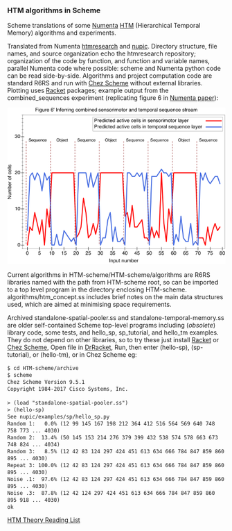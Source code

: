 ### HTM algorithms in Scheme

Scheme translations of some [Numenta](https://numenta.com) [HTM](https://numenta.org) (Hierarchical Temporal Memory) algorithms and experiments.

Translated from Numenta [htmresearch](https://github.com/numenta/htmresearch) and [nupic](https://github.com/numenta/nupic).
Directory structure, file names, and source organization echo the htmresearch repository; organization of the code by function, and function and variable names, parallel Numenta code where possible: scheme and Numenta python code can be read side-by-side. Algorithms and project computation code are standard R6RS and run with [Chez Scheme](https://github.com/cisco/ChezScheme) without external libraries. Plotting uses [Racket](http://racket-lang.org) packages; example output from the combined_sequences experiment (replicating figure 6 in [Numenta paper](http://dx.doi.org/10.1101/190678)):


![Figure 6](https://raw.githubusercontent.com/rogerturner/HTM-scheme/master/projects/combined_sequences/Figure%206.png)


 Current algorithms in HTM-scheme/HTM-scheme/algorithms are R6RS libraries named with the path from HTM-scheme root, so can be imported to a top level program in the directory enclosing HTM-scheme.
algorithms/htm_concept.ss includes brief notes on the main data structures used, which are aimed at minimising space requirements.

Archived standalone-spatial-pooler.ss and standalone-temporal-memory.ss are older self-contained Scheme top-level programs including (*obsolete*) library code, some tests, and hello_sp, sp_tutorial, and hello_tm examples. They do not depend on other libraries, so to try these just install [Racket](http://racket-lang.org) or [Chez Scheme](https://github.com/cisco/ChezScheme), Open file in [DrRacket](https://docs.racket-lang.org/drracket/interface-essentials.html), Run, then enter (hello-sp), (sp-tutorial), or (hello-tm), or in Chez Scheme eg:

    $ cd HTM-scheme/archive
    $ scheme
    Chez Scheme Version 9.5.1
    Copyright 1984-2017 Cisco Systems, Inc.

    > (load "standalone-spatial-pooler.ss")
    > (hello-sp)
    See nupic/examples/sp/hello_sp.py
    Random 1:   0.0% (12 99 145 167 198 212 364 412 516 564 569 640 748 758 773 ... 4030)
    Random 2:  13.4% (50 145 153 214 276 379 399 432 538 574 578 663 673 748 824 ... 4034)
    Random 3:   8.5% (12 42 83 124 297 424 451 613 634 666 784 847 859 860 895 ... 4030)
    Repeat 3: 100.0% (12 42 83 124 297 424 451 613 634 666 784 847 859 860 895 ... 4030)
    Noise .1:  97.6% (12 42 83 124 297 424 451 613 634 666 784 847 859 860 895 ... 4030)
    Noise .3:  87.8% (12 42 124 297 424 451 613 634 666 784 847 859 860 895 918 ... 4030)
    ok

[HTM Theory Reading List](https://github.com/rogerturner/HTM-scheme/wiki/HTM-Theory-Reading-List)
